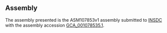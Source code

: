 

Assembly
--------

The assembly presented is the ASM107853v1 assembly submitted to
[INSDC](http://www.insdc.org) with the assembly accession
[GCA\_001078535.1](http://www.ebi.ac.uk/ena/data/view/GCA_001078535.1).
